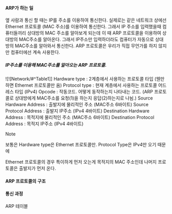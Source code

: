 #### ARP가 하는 일
옆 사람과 통신 할 때는 IP를 주소를 이용하여 통신한다. 실제로는 같은 네트워크 상에선 Ethernet 프로토콜 (MAC 주소)를 이용하여 통신한다. 그래서 IP 주소를 입력했을때 컴퓨터들끼리 상대방의 MAC 주소를 알아보게 되는데 이 때 ARP 프로토콜을 이용하여 상대방의 MAC주소를 알아온다. 그래서 IP주소만 입력하더라도 컴퓨터가 자동으로 상대방의 MAC주소를 알아와서 통신한다. ARP 프로토콜은 우리가 직접 무언가를 하지 않지만 컴퓨터에선 계속 사용한다. 

##### IP주소를 이용해 MAC주소를 알아오는 ARP 프로토콜.
![![Network/#^Table1]]
Hardware type : 2계층에서 사용하는 프로토콜 타입 (웬만하면 Ethernet 프로토콜만 옴)
Protocol type : 현재 계층에서 사용하는 프로토콜 어드레스 타입 (IPv4)
Opcode : 작동코드. 어떻게 동작하는지 나타내는 코드. (ARP 프로토콜로 상대방에게 MAC주소를 요청(1)을 하는지 응답(2)하는지로 나뉨.)
Source Hardware Address : 출발지에 물리적인 주소 (MAC주소 6바이트)
Source Protocol Address :  출발지 IP주소 (IPv4 4바이트)
Destination Hardware Address : 목적지에 물리적인 주소 (MAC주소 6바이트)
Destination Protocol Address : 목적지 IP주소 (IPv4 4바이트)

> [!NOTE]
> 보통은 Hardware type은 Ethernet 프로토콜만. Protocol Type은 IPv4만 오기 때문에 

Ethernet 프로토콜의 경우 특이하게 먼저 오는게 목적지의 MAC 주소인데 나머지 프로토콜은 출발지가 먼저 온다.
#### ARP 프로토콜의 구조

#### 통신 과정

ARP 테이블
